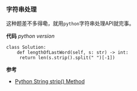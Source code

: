 ### 字符串处理
这种题差不多得嘞，就用`python`字符串处理API就完事。

**代码**
*python version*
```
class Solution:
    def lengthOfLastWord(self, s: str) -> int:
     return len(s.strip().split(" ")[-1])
```

**参考**
- [Python String strip() Method](https://www.w3schools.com/python/ref_string_strip.asp)